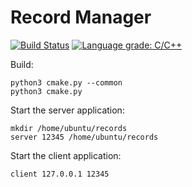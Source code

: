 # Record Manager

[![Build Status](https://travis-ci.com/johnpatek/record-manager.svg?branch=master)](https://travis-ci.com/johnpatek/record-manager)
[![Language grade: C/C++](https://img.shields.io/lgtm/grade/go/g/johnpatek/record-manager.svg?logo=lgtm&logoWidth=18)](https://lgtm.com/projects/g/johnpatek/record-manager/context:cpp)


Build:
```shell
python3 cmake.py --common
python3 cmake.py
```

Start the server application:
```shell
mkdir /home/ubuntu/records
server 12345 /home/ubuntu/records
```

Start the client application:
```shell
client 127.0.0.1 12345
```
